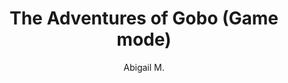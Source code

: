 ---
layout: none
school-year: 2018-2019
categories: student-project
title:  "The Adventures of Gobo (Game mode)"
author: "Abigail M."
author2: "Stephanie H."
description:

author-url: "https://scratch.mit.edu/users/MissMousy/"
author2-url: "https://scratch.mit.edu/users/Saga339/"
project-id: "294325921"
---